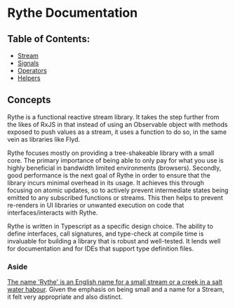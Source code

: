 # Rythe Documentation

## Table of Contents:

- [Stream](stream/index.md)
- [Signals](stream/signals.md)
- [Operators](operators/index.md)
- [Helpers](helpers/index.md)

## Concepts

Rythe is a functional reactive stream library. It takes the step further from the likes of RxJS in that instead of using an Observable object with methods exposed to push values as a stream, it uses a function to do so, in the same vein as libraries like Flyd.

Rythe focuses mostly on providing a tree-shakeable library with a small core. The primary importance of being able to only pay for what you use is highly beneficial in bandwidth limited environments (browsers). Secondly, good performance is the next goal of Rythe in order to ensure that the library incurs minimal overhead in its usage. It achieves this through focusing on atomic updates, so to actively prevent intermediate states being emitted to any subscribed functions or streams. This then helps to prevent re-renders in UI libraries or unwanted execution on code that interfaces/interacts with Rythe.

Rythe is written in Typescript as a specific design choice. The ability to define interfaces, call signatures, and type-check at compile time is invaluable for building a library that is robust and well-tested. It lends well for documentation and for IDEs that support type definition files.

### Aside

[The name 'Rythe' is an English name for a small stream or a creek in a salt water habour](https://en.wikipedia.org/wiki/Rythe). Given the emphasis on being small and a name for a Stream, it felt very appropriate and also distinct.
